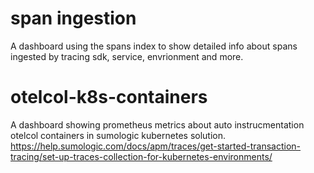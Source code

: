 # span ingestion
A dashboard using the spans index to show detailed info about spans ingested by tracing sdk, service, envrionment and more.

# otelcol-k8s-containers
A dashboard showing prometheus metrics about auto instrucmentation otelcol containers in sumologic kubernetes solution.
https://help.sumologic.com/docs/apm/traces/get-started-transaction-tracing/set-up-traces-collection-for-kubernetes-environments/